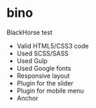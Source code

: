 # bino
BlackHorse test

- Valid HTML5/CSS3 code
- Used SCSS/SASS
- Used Gulp
- Used Google fonts
- Responsive layout
- Plugin for the slider
- Plugin for mobile menu
- Anchor

